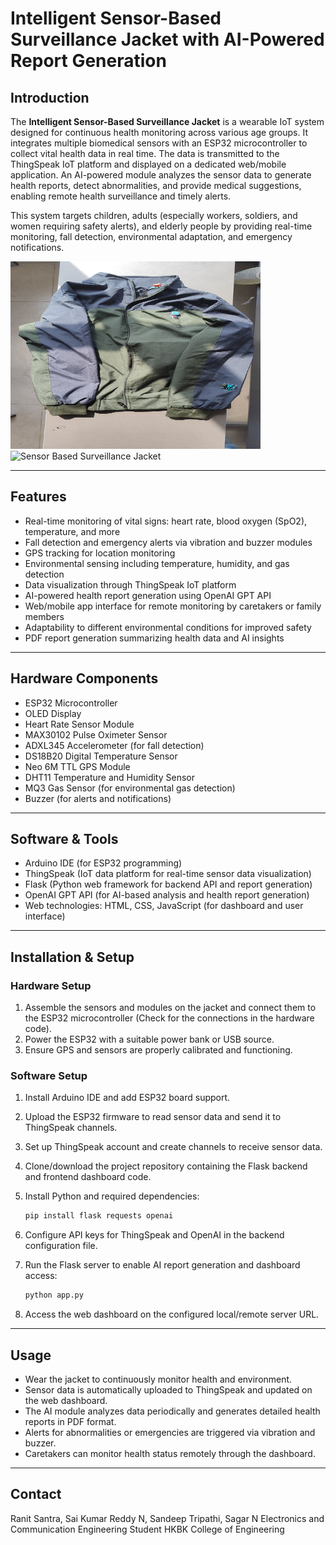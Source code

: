 # Intelligent Sensor-Based Surveillance Jacket with AI-Powered Report Generation

## Introduction

The **Intelligent Sensor-Based Surveillance Jacket** is a wearable IoT system designed for continuous health monitoring across various age groups. It integrates multiple biomedical sensors with an ESP32 microcontroller to collect vital health data in real time. The data is transmitted to the ThingSpeak IoT platform and displayed on a dedicated web/mobile application. An AI-powered module analyzes the sensor data to generate health reports, detect abnormalities, and provide medical suggestions, enabling remote health surveillance and timely alerts.

This system targets children, adults (especially workers, soldiers, and women requiring safety alerts), and elderly people by providing real-time monitoring, fall detection, environmental adaptation, and emergency notifications.

<img src="images/jacket%20inner.jpg" alt="Sensor Based Surveillance Jacket" width="400" height="300"/>
<img src="images/jacket%20outer.jpg" alt="Sensor Based Surveillance Jacket" width="400" height="300"/>

---

## Features

* Real-time monitoring of vital signs: heart rate, blood oxygen (SpO2), temperature, and more
* Fall detection and emergency alerts via vibration and buzzer modules
* GPS tracking for location monitoring
* Environmental sensing including temperature, humidity, and gas detection
* Data visualization through ThingSpeak IoT platform
* AI-powered health report generation using OpenAI GPT API
* Web/mobile app interface for remote monitoring by caretakers or family members
* Adaptability to different environmental conditions for improved safety
* PDF report generation summarizing health data and AI insights

---

## Hardware Components

* ESP32 Microcontroller
* OLED Display
* Heart Rate Sensor Module
* MAX30102 Pulse Oximeter Sensor
* ADXL345 Accelerometer (for fall detection)
* DS18B20 Digital Temperature Sensor
* Neo 6M TTL GPS Module
* DHT11 Temperature and Humidity Sensor
* MQ3 Gas Sensor (for environmental gas detection)
* Buzzer (for alerts and notifications)

---

## Software & Tools

* Arduino IDE (for ESP32 programming)
* ThingSpeak (IoT data platform for real-time sensor data visualization)
* Flask (Python web framework for backend API and report generation)
* OpenAI GPT API (for AI-based analysis and health report generation)
* Web technologies: HTML, CSS, JavaScript (for dashboard and user interface)

---

## Installation & Setup

### Hardware Setup

1. Assemble the sensors and modules on the jacket and connect them to the ESP32 microcontroller (Check for the connections in the hardware code).
2. Power the ESP32 with a suitable power bank or USB source.
3. Ensure GPS and sensors are properly calibrated and functioning.

### Software Setup

1. Install Arduino IDE and add ESP32 board support.
2. Upload the ESP32 firmware to read sensor data and send it to ThingSpeak channels.
3. Set up ThingSpeak account and create channels to receive sensor data.
4. Clone/download the project repository containing the Flask backend and frontend dashboard code.
5. Install Python and required dependencies:

   ```bash
   pip install flask requests openai
   ```
6. Configure API keys for ThingSpeak and OpenAI in the backend configuration file.
7. Run the Flask server to enable AI report generation and dashboard access:

   ```bash
   python app.py
   ```
8. Access the web dashboard on the configured local/remote server URL.

---

## Usage

* Wear the jacket to continuously monitor health and environment.
* Sensor data is automatically uploaded to ThingSpeak and updated on the web dashboard.
* The AI module analyzes data periodically and generates detailed health reports in PDF format.
* Alerts for abnormalities or emergencies are triggered via vibration and buzzer.
* Caretakers can monitor health status remotely through the dashboard.

---

## Contact

Ranit Santra, Sai Kumar Reddy N, Sandeep Tripathi, Sagar N
Electronics and Communication Engineering Student
HKBK College of Engineering
